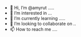 - 👋 Hi, I’m @amyrut .....
- 👀 I’m interested in ...
- 🌱 I’m currently learning .....
- 💞️ I’m looking to collaborate on ..
- 📫 How to reach me ....

<!---
amyrut/amyrut is a ✨ special ✨ repository because its `README.md` (this file) appears on your GitHub profile.
You can click the Preview link to take a look at your changes.
--->
